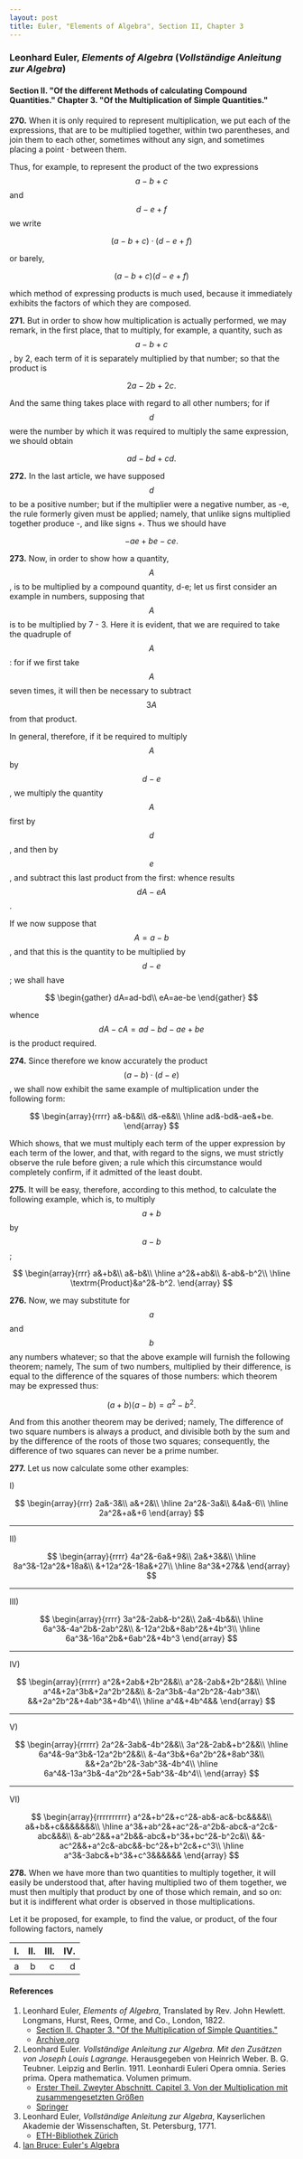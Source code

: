 ```yaml
---
layout: post
title: Euler, "Elements of Algebra", Section II, Chapter 3
---
```


### Leonhard Euler, *Elements of Algebra* (*Vollständige Anleitung zur Algebra*)

#### Section II. "Of the different Methods of calculating Compound Quantities." Chapter 3. "Of the Multiplication of Simple Quantities."

**270.** When it is only required to represent multiplication, we put each of the
expressions, that are to be multiplied together, within two parentheses, and join them to each other, sometimes without any sign, and sometimes placing a point ⋅ between them.

Thus, for example, to represent the product of the two expressions $$a-b+c$$
and $$d-e+f$$ we write

$$(a-b+c) \cdot (d-e+f)$$

or barely,

$$(a - b + c) (d-e+f)$$

which method of expressing products is much used, because it immediately exhibits
the factors of which they are composed.

**271.** But in order to show how multiplication is actually performed, we may remark,
in the first place, that to multiply, for example, a quantity, such
as $$a-b+c$$, by 2, each term of it is separately multiplied by that number;
so that the product is

$$2a-2b+2c.$$

And the same thing takes place with regard to all other
numbers; for if $$d$$ were the number by which it was required
to multiply the same expression, we should obtain

$$ad-bd+cd.$$

**272.** In the last article, we have supposed $$d$$ to be a
positive number; but if the multiplier were a negative number,
as -e, the rule formerly given must be applied; namely,
that unlike signs multiplied together produce -, and like
signs +. Thus we should have

$$-ae+be-ce.$$

**273.** Now, in order to show how a quantity, $$A$$, is to be
multiplied by a compound quantity, d-e; let us first consider an example in numbers, supposing that $$A$$ is to be multiplied by 7 - 3. Here it is evident, that we are required
to take the quadruple of $$A$$: for if we first take $$A$$ seven
times, it will then be necessary to subtract $$3A$$ from that
product.

In general, therefore, if it be required to multiply $$A$$
by $$d-e$$, we multiply the quantity $$A$$ first by $$d$$,
and then by $$e$$, and subtract this last product from the
first: whence results $$dA-eA$$.

If we now suppose that $$A=a-b$$, and that this is the quantity
to be multiplied by $$d-e$$; we shall have

$$
\begin{gather}
dA=ad-bd\\
eA=ae-be
\end{gather}
$$

whence $$dA-cA=ad-bd-ae+be$$ is the product required.

**274.** Since therefore we know accurately the product
$$(a-b)\cdot (d-e)$$, we shall now exhibit the same example
of multiplication under the following form:

$$
\begin{array}{rrrr}
a&-b&&\\
d&-e&&\\
\hline
ad&-bd&-ae&+be.
\end{array}
$$

Which shows, that we must multiply each term of the upper
expression by each term of the lower, and that, with regard
to the signs, we must strictly observe the rule before given;
a rule which this circumstance would completely confirm, if
it admitted of the least doubt.

**275.** It will be easy, therefore, according to this method,
to calculate the following example, which is, to multiply
$$a+b$$ by $$a-b$$;

$$
\begin{array}{rrr}
a&+b&\\
a&-b&\\
\hline
a^2&+ab&\\
&-ab&-b^2\\
\hline
\textrm{Product}&a^2&-b^2.
\end{array}
$$

**276.** Now, we may substitute for $$a$$ and $$b$$ any numbers
whatever; so that the above example will furnish the following theorem; namely,
The sum of two numbers, multiplied
by their difference, is equal to the difference of the squares
of those numbers: which theorem may be expressed thus:

$$(a+b)(a-b)=a^2-b^2.$$

And from this another theorem may be derived; namely,
The difference of two square numbers is always a product,
and divisible both by the sum and by the difference of the
roots of those two squares; consequently, the difference of
two squares can never be a prime number.

**277.** Let us now calculate some other examples:

I)

$$
\begin{array}{rrr}
2a&-3&\\
a&+2&\\
\hline
2a^2&-3a&\\
&4a&-6\\
\hline
2a^2&+a&+6
\end{array}
$$

---

II)

$$
\begin{array}{rrrr}
4a^2&-6a&+9&\\
2a&+3&&\\
\hline
8a^3&-12a^2&+18a&\\
&+12a^2&-18a&+27\\
\hline
8a^3&+27&&
\end{array}
$$

---

III)

$$
\begin{array}{rrrr}
3a^2&-2ab&-b^2&\\
2a&-4b&&\\
\hline
6a^3&-4a^2b&-2ab^2&\\
&-12a^2b&+8ab^2&+4b^3\\
\hline
6a^3&-16a^2b&+6ab^2&+4b^3
\end{array}
$$

---

IV)

$$
\begin{array}{rrrrr}
a^2&+2ab&+2b^2&&\\
a^2&-2ab&+2b^2&&\\
\hline
a^4&+2a^3b&+2a^2b^2&&\\
&-2a^3b&-4a^2b^2&-4ab^3&\\
&&+2a^2b^2&+4ab^3&+4b^4\\
\hline
a^4&+4b^4&&
\end{array}
$$

---

V)

$$
\begin{array}{rrrrr}
2a^2&-3ab&-4b^2&&\\
3a^2&-2ab&+b^2&&\\
\hline
6a^4&-9a^3b&-12a^2b^2&&\\
&-4a^3b&+6a^2b^2&+8ab^3&\\
&&+2a^2b^2&-3ab^3&-4b^4\\
\hline
6a^4&-13a^3b&-4a^2b^2&+5ab^3&-4b^4\\
\end{array}
$$

---

VI)

$$
\begin{array}{rrrrrrrrrr}
a^2&+b^2&+c^2&-ab&-ac&-bc&&&&\\
a&+b&+c&&&&&&&\\
\hline
a^3&+ab^2&+ac^2&-a^2b&-abc&-a^2c&-abc&&&\\
&-ab^2&&+a^2b&&-abc&+b^3&+bc^2&-b^2c&\\
&&-ac^2&&+a^2c&-abc&&-bc^2&+b^2c&+c^3\\
\hline
a^3&-3abc&+b^3&+c^3&&&&&&
\end{array}
$$

**278.** When we have more than two quantities to multiply together, it will easily
be understood that, after having multiplied two of them together, we must then
multiply that product by one of those which remain, and so on:
but it is indifferent what order is observed in those multiplications.

Let it be proposed, for example, to find the value, or
product, of the four following factors, namely

| I. | II. | III. | IV. |
|---:|---:|---:|---:|
| a | b | c | d |


#### References

1. Leonhard Euler, *Elements of Algebra*, Translated by Rev. John Hewlett. Longmans, Hurst, Rees, Orme, and Co., London, 1822.
    - [Section II. Chapter 3. "Of the Multiplication of Simple Quantities."](/assets/euler/en/II-3.pdf)
    - [Archive.org](https://archive.org/details/elementsofalgebr00euleuoft/)
2. Leonhard Euler. *Vollständige Anleitung zur Algebra. Mit den Zusätzen von Joseph Louis Lagrange.* Herausgegeben von Heinrich Weber. B. G. Teubner. Leipzig and Berlin. 1911. Leonhardi Euleri Opera omnia. Series prima. Opera mathematica. Volumen primum.
    - [Erster Theil. Zweyter Abschnitt. Capitel 3. Von der Multiplication mit zusammengesetzten Größen](/assets/euler/de/I-II-3.pdf)
    - [Springer](https://link.springer.com/book/9783764314002)
3. Leonhard Euler, *Vollständige Anleitung zur Algebra*, Kayserlichen Akademie der Wissenschaften, St. Petersburg, 1771.
    - [ETH-Bibliothek Zürich](https://doi.org/10.3931/e-rara-9093)
4. [Ian Bruce: Euler's Algebra](https://www.17centurymaths.com/contents/euleralgebra.htm)